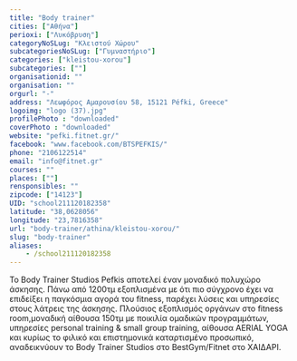 ```yaml
---
title: "Body trainer"
cities: ["Αθήνα"]
perioxi: ["Λυκόβρυση"]
categoryNoSLug: "Κλειστού Χώρου"
subcategoriesNoSLug: ["Γυμναστήριο"]
categories: ["kleistou-xorou"]
subcategories: [""]
organisationid: ""
organisation: ""
orgurl: "-"
address: "Λεωφόρος Αμαρουσίου 58, 15121 Péfki, Greece"
logoimg: "logo (37).jpg"
profilePhoto : "downloaded"
coverPhoto : "downloaded"
website: "pefki.fitnet.gr/"
facebook: "www.facebook.com/BTSPEFKIS/"
phone: "2106122514"
email: "info@fitnet.gr"
courses: ""
places: [""]
rensponsibles: ""
zipcode: ["14123"]
UID: "school211120182358"
latitude: "38,0628056"
longitude: "23,7816358"
url: "body-trainer/athina/kleistou-xorou/"
slug: "body-trainer"
aliases:
    - /school211120182358
---
```





To Body Trainer Studios Pefkis αποτελεί έναν μοναδικό πολυχώρο άσκησης. Πάνω από 1200τμ εξοπλισμένα με ότι πιο σύγχρονο έχει να επιδείξει η παγκόσμια αγορά του fitness, παρέχει λύσεις και υπηρεσίες στους λάτρεις της άσκησης. Πλούσιος εξοπλισμός οργάνων στο fitness room,μοναδική αίθουσα 150τμ με ποικιλία ομαδικών προγραμμάτων, υπηρεσίες personal training &amp; small group training, αίθουσα AERIAL YOGA και κυρίως το φιλικό και επιστημονικά καταρτισμένο προσωπικό, αναδεικνύουν το Body Trainer Studios στο BestGym/Fitnet στο ΧΑΙΔΑΡΙ.